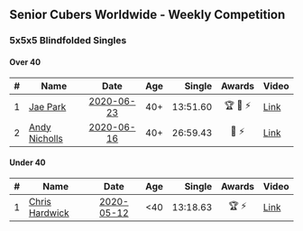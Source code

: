 ## Senior Cubers Worldwide - Weekly Competition
### 5x5x5 Blindfolded Singles

#### Over 40

| # | Name | Date | Age | Single | Awards | Video |
| :--: | -- | :--: | :--: | --: | :--: | -- |
| 1 | [Jae Park](../persons/jae_park.md) | [2020-06-23](results/2020-06-23.md) | 40+ | 13:51.60 | 🏆 🥇 ⚡ | [Link](https://www.facebook.com/events/850175445522887/permalink/850645842142514/) |
| 2 | [Andy Nicholls](../persons/andy_nicholls.md) | [2020-06-16](results/2020-06-16.md) | 40+ | 26:59.43 | 🥈 ⚡ | [Link](https://www.facebook.com/events/208176410240808/permalink/210968409961608/) |

#### Under 40

| # | Name | Date | Age | Single | Awards | Video |
| :--: | -- | :--: | :--: | --: | :--: | -- |
| 1 | [Chris Hardwick](../persons/chris_hardwick.md) | [2020-05-12](results/2020-05-12.md) | <40 | 13:18.63 | 🏆 ⚡ | [Link](https://www.facebook.com/events/367340484222677/permalink/369728393983886/) |


<!-- Global site tag (gtag.js) - Google Analytics -->
<script async src="https://www.googletagmanager.com/gtag/js?id=UA-86348435-3"></script>
<script>window.dataLayer = window.dataLayer || []; function gtag() {dataLayer.push(arguments);} gtag('js', new Date()); gtag('config', 'UA-86348435-3');</script>
